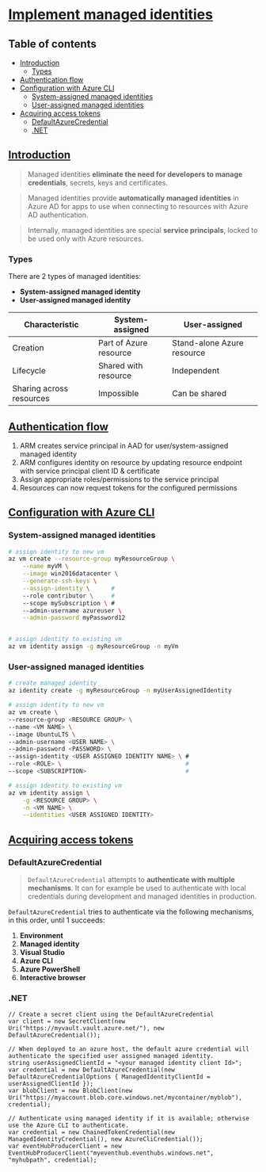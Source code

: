 # [Implement managed identities](https://learn.microsoft.com/en-us/training/modules/implement-managed-identities/) <!-- omit in toc -->

## Table of contents <!-- omit in toc -->

- [Introduction](#introduction)
  - [Types](#types)
- [Authentication flow](#authentication-flow)
- [Configuration with Azure CLI](#configuration-with-azure-cli)
  - [System-assigned managed identities](#system-assigned-managed-identities)
  - [User-assigned managed identities](#user-assigned-managed-identities)
- [Acquiring access tokens](#acquiring-access-tokens)
  - [DefaultAzureCredential](#defaultazurecredential)
  - [.NET](#net)

## [Introduction](https://learn.microsoft.com/en-us/training/modules/implement-managed-identities/2-managed-identities-overview)

> Managed identities **eliminate the need for developers to manage credentials**, secrets, keys and certificates.

> Managed identities provide **automatically managed identities** in Azure AD for apps to use when connecting to resources with Azure AD authentication.

> Internally, managed identities are special **service principals**, locked to be used only with Azure resources.

### Types

There are 2 types of managed identities:

- **System-assigned managed identity**
- **User-assigned managed identity**

| Characteristic           | System-assigned        | User-assigned              |
| ------------------------ | ---------------------- | -------------------------- |
| Creation                 | Part of Azure resource | Stand-alone Azure resource |
| Lifecycle                | Shared with resource   | Independent                |
| Sharing across resources | Impossible             | Can be shared              |

## [Authentication flow](https://learn.microsoft.com/en-us/training/modules/implement-managed-identities/3-managed-identities-auzre-virtual-machines)

1. ARM creates service principal in AAD for user/system-assigned managed identity
2. ARM configures identity on resource by updating resource endpoint with service principal client ID & certificate
3. Assign appropriate roles/permissions to the service principal
4. Resources can now request tokens for the configured permissions

## [Configuration with Azure CLI](https://learn.microsoft.com/en-us/training/modules/implement-managed-identities/4-configure-managed-identities)

### System-assigned managed identities

```bash
# assign identity to new vm
az vm create --resource-group myResourceGroup \
    --name myVM \
    --image win2016datacenter \
    --generate-ssh-keys \
    --assign-identity \      #
    --role contributor \     #
    --scope mySubscription \ #
    --admin-username azureuser \
    --admin-password myPassword12


# assign identity to existing vm
az vm identity assign -g myResourceGroup -n myVm
```

### User-assigned managed identities

```bash
# create managed identity
az identity create -g myResourceGroup -n myUserAssignedIdentity

# assign identity to new vm
az vm create \
--resource-group <RESOURCE GROUP> \
--name <VM NAME> \
--image UbuntuLTS \
--admin-username <USER NAME> \
--admin-password <PASSWORD> \
--assign-identity <USER ASSIGNED IDENTITY NAME> \ #
--role <ROLE> \                                   #
--scope <SUBSCRIPTION>                            #

# assign identity to existing vm
az vm identity assign \
    -g <RESOURCE GROUP> \
    -n <VM NAME> \
    --identities <USER ASSIGNED IDENTITY>
```

## [Acquiring access tokens](https://learn.microsoft.com/en-us/training/modules/implement-managed-identities/5-acquire-access-token)

### DefaultAzureCredential

> `DefaultAzureCredential` attempts to **authenticate with multiple mechanisms**. It can for example be used to authenticate with local credentials during development and managed identities in production.

`DefaultAzureCredential` tries to authenticate via the following mechanisms, in this order, until 1 succeeds:

1. **Environment**
2. **Managed identity**
3. **Visual Studio**
4. **Azure CLI**
5. **Azure PowerShell**
6. **Interactive browser**

### .NET

```dotnet
// Create a secret client using the DefaultAzureCredential
var client = new SecretClient(new Uri("https://myvault.vault.azure.net/"), new DefaultAzureCredential());

// When deployed to an azure host, the default azure credential will authenticate the specified user assigned managed identity.
string userAssignedClientId = "<your managed identity client Id>";
var credential = new DefaultAzureCredential(new DefaultAzureCredentialOptions { ManagedIdentityClientId = userAssignedClientId });
var blobClient = new BlobClient(new Uri("https://myaccount.blob.core.windows.net/mycontainer/myblob"), credential);

// Authenticate using managed identity if it is available; otherwise use the Azure CLI to authenticate.
var credential = new ChainedTokenCredential(new ManagedIdentityCredential(), new AzureCliCredential());
var eventHubProducerClient = new EventHubProducerClient("myeventhub.eventhubs.windows.net", "myhubpath", credential);
```
